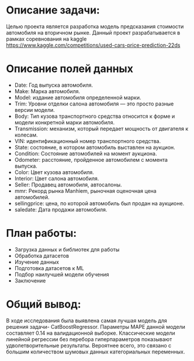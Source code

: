 # Описание задачи: 
Целью проекта является разработка модель предсказания стоимости автомобиля на вторичном рынке. Данный проект разрабатывается в рамках соревнования на kaggle https://www.kaggle.com/competitions/used-cars-price-prediction-22ds

# Описание полей данных

- Date: Год выпуска автомобиля.
- Make: Марка автомобиля.
- Model: издание автомобиля определенной марки.
- Trim: Уровни отделки салона автомобиля — это просто разные версии модели.
- Body: Тип кузова транспортного средства относится к форме и модели конкретной марки автомобиля.
- Transmission: механизм, который передает мощность от двигателя к колесам.
- VIN: идентификационный номер транспортного средства.
- State: состояние, в котором автомобиль выставлен на аукцион.
- Condition: Состояние автомобилей на момент аукциона.
- Odometer: расстояние, пройденное автомобилем с момента выпуска.
- Color: Цвет кузова автомобиля.
- Interior: Цвет салона автомобиля.
- Seller: Продавец автомобиля, автосалоны.
- mmr: Рекорд рынка Manhiem, рыночная оценочная цена автомобилей.
- sellingprice: цена, по которой автомобиль был продан на аукционе.
- saledate: Дата продажи автомобиля.

# План работы:

- Загрузка данных и библиотек для работы
- Обработка датасетов
- Изучение данных
- Подготовка датасетов к ML
- Подбор наилучшей модели обучения
- Заключение


# Общий вывод:

В ходе исследования была выявлена самая лучшая модель для решения задачи- CatBoostRegressor. Параметры MAPE данной модели составляет 0.14 на валидационной выборке. Классические модели линейной регрессии без перебора гиперпараметров показывают удволетворительные результаты. Вероятнее всего, это связано с большим количеством шумовых данных категориальных переменных.
